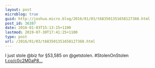 ```yaml
---
layout: post
microblog: true
guid: http://joshua.micro.blog/2016/01/03/t683501351658127360.html
post_id: 36387
date: 2016-01-03T15:13:15+1100
lastmod: 2019-07-30T17:41:25+1100
type: post
url: /2016/01/03/t683501351658127360.html
---
```

I just stole @biz for §53,585 on @getstolen. #StolenOnStolen [t.co/c0c2M0aP8...](https://t.co/c0c2M0aP8s)
